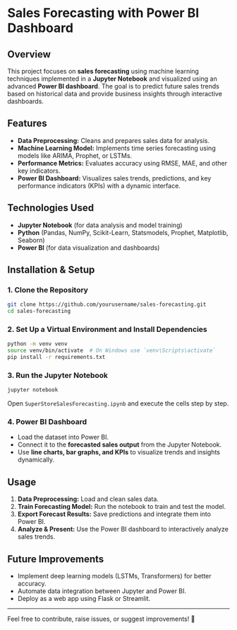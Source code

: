 # Sales Forecasting with Power BI Dashboard

## Overview
This project focuses on **sales forecasting** using machine learning techniques implemented in a **Jupyter Notebook** and visualized using an advanced **Power BI dashboard**. The goal is to predict future sales trends based on historical data and provide business insights through interactive dashboards.

## Features
- **Data Preprocessing:** Cleans and prepares sales data for analysis.
- **Machine Learning Model:** Implements time series forecasting using models like ARIMA, Prophet, or LSTMs.
- **Performance Metrics:** Evaluates accuracy using RMSE, MAE, and other key indicators.
- **Power BI Dashboard:** Visualizes sales trends, predictions, and key performance indicators (KPIs) with a dynamic interface.

## Technologies Used
- **Jupyter Notebook** (for data analysis and model training)
- **Python** (Pandas, NumPy, Scikit-Learn, Statsmodels, Prophet, Matplotlib, Seaborn)
- **Power BI** (for data visualization and dashboards)

## Installation & Setup
### 1. Clone the Repository
```sh
git clone https://github.com/yourusername/sales-forecasting.git
cd sales-forecasting
```

### 2. Set Up a Virtual Environment and Install Dependencies
```sh
python -m venv venv
source venv/bin/activate  # On Windows use `venv\Scripts\activate`
pip install -r requirements.txt
```

### 3. Run the Jupyter Notebook
```sh
jupyter notebook
```
Open `SuperStoreSalesForecasting.ipynb` and execute the cells step by step.

### 4. Power BI Dashboard
- Load the dataset into Power BI.
- Connect it to the **forecasted sales output** from the Jupyter Notebook.
- Use **line charts, bar graphs, and KPIs** to visualize trends and insights dynamically.

## Usage
1. **Data Preprocessing:** Load and clean sales data.
2. **Train Forecasting Model:** Run the notebook to train and test the model.
3. **Export Forecast Results:** Save predictions and integrate them into Power BI.
4. **Analyze & Present:** Use the Power BI dashboard to interactively analyze sales trends.


## Future Improvements
- Implement deep learning models (LSTMs, Transformers) for better accuracy.
- Automate data integration between Jupyter and Power BI.
- Deploy as a web app using Flask or Streamlit.


---
Feel free to contribute, raise issues, or suggest improvements! 🚀

